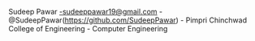 Sudeep Pawar -sudeeppawar19@gmail.com -@SudeepPawar(https://github.com/SudeepPawar) - Pimpri Chinchwad College of Engineering - Computer Engineering
